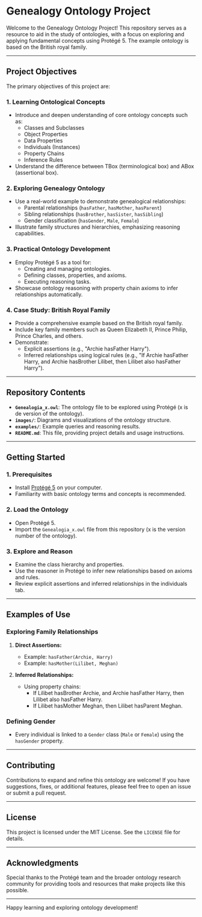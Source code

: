 # Genealogy Ontology Project

Welcome to the Genealogy Ontology Project! This repository serves as a resource to aid in the study of ontologies, with a focus on exploring and applying fundamental concepts using Protégé 5. The example ontology is based on the British royal family.

---

## **Project Objectives**

The primary objectives of this project are:

### 1. **Learning Ontological Concepts**
   - Introduce and deepen understanding of core ontology concepts such as:
     - Classes and Subclasses
     - Object Properties
     - Data Properties
     - Individuals (Instances)
     - Property Chains
     - Inference Rules
   - Understand the difference between TBox (terminological box) and ABox (assertional box).

### 2. **Exploring Genealogy Ontology**
   - Use a real-world example to demonstrate genealogical relationships:
     - Parental relationships (`hasFather`, `hasMother`, `hasParent`)
     - Sibling relationships (`hasBrother`, `hasSister`, `hasSibling`)
     - Gender classification (`hasGender`, `Male`, `Female`)
   - Illustrate family structures and hierarchies, emphasizing reasoning capabilities.

### 3. **Practical Ontology Development**
   - Employ Protégé 5 as a tool for:
     - Creating and managing ontologies.
     - Defining classes, properties, and axioms.
     - Executing reasoning tasks.
   - Showcase ontology reasoning with property chain axioms to infer relationships automatically.

### 4. **Case Study: British Royal Family**
   - Provide a comprehensive example based on the British royal family.
   - Include key family members such as Queen Elizabeth II, Prince Philip, Prince Charles, and others.
   - Demonstrate:
     - Explicit assertions (e.g., "Archie hasFather Harry").
     - Inferred relationships using logical rules (e.g., "If Archie hasFather Harry, and Archie hasBrother Lilibet, then Lilibet also hasFather Harry").

---

## **Repository Contents**

- **`Genealogia_x.owl`**: The ontology file to be explored using Protégé (x is de version of the ontology).
- **`images/`**: Diagrams and visualizations of the ontology structure.
- **`examples/`**: Example queries and reasoning results.
- **`README.md`**: This file, providing project details and usage instructions.

---

## **Getting Started**

### 1. Prerequisites
   - Install [Protégé 5](https://protegeproject.github.io/) on your computer.
   - Familiarity with basic ontology terms and concepts is recommended.

### 2. Load the Ontology
   - Open Protégé 5.
   - Import the `Genealogia_x.owl` file from this repository (x is the version number of the ontology).

### 3. Explore and Reason
   - Examine the class hierarchy and properties.
   - Use the reasoner in Protégé to infer new relationships based on axioms and rules.
   - Review explicit assertions and inferred relationships in the individuals tab.

---

## **Examples of Use**

### **Exploring Family Relationships**
1. **Direct Assertions:**
   - Example: `hasFather(Archie, Harry)`
   - Example: `hasMother(Lilibet, Meghan)`

2. **Inferred Relationships:**
   - Using property chains:
     - If Lilibet hasBrother Archie, and Archie hasFather Harry, then Lilibet also hasFather Harry.
     - If Lilibet hasMother Meghan, then Lilibet hasParent Meghan.

### **Defining Gender**
- Every individual is linked to a `Gender` class (`Male` or `Female`) using the `hasGender` property.

---

## **Contributing**

Contributions to expand and refine this ontology are welcome! If you have suggestions, fixes, or additional features, please feel free to open an issue or submit a pull request.

---

## **License**

This project is licensed under the MIT License. See the `LICENSE` file for details.

---

## **Acknowledgments**

Special thanks to the Protégé team and the broader ontology research community for providing tools and resources that make projects like this possible.

---

Happy learning and exploring ontology development!

